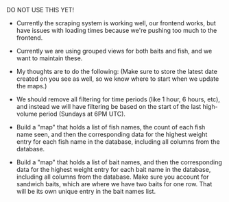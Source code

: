 DO NOT USE THIS YET!


 - Currently the scraping system is working well, our frontend works, but have issues with loading times because we're pushing too much to the frontend.

 - Currently we are using grouped views for both baits and fish, and we want to maintain these.


 - My thoughts are to do the following: (Make sure to store the latest date created on you see as well, so we know where to start when we update the maps.)

 - We should remove all filtering for time periods (like 1 hour, 6 hours, etc), and instead we will have filtering be based on the start of the last high-volume period (Sundays at 6PM UTC).

 - Build a "map" that holds a list of fish names, the count of each fish name seen, and then the corresponding data for the highest weight entry for each fish name in the database, including all columns from the database.

 - Build a "map" that holds a list of bait names, and then the corresponding data for the highest weight entry for each bait name in the database, including all columns from the database. Make sure you account for sandwich baits, which are where we have two baits for one row. That will be its own unique entry in the bait names list.

 